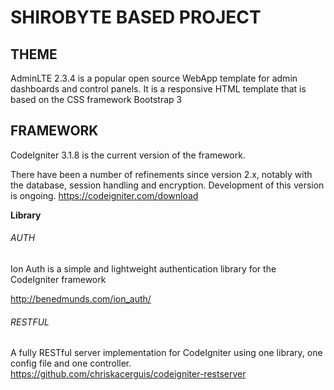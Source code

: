# SHIROBYTE BASED PROJECT


## THEME
AdminLTE 2.3.4 is a popular open source WebApp template for admin dashboards and control panels. 
It is a responsive HTML template that is based on the CSS framework Bootstrap 3

## FRAMEWORK
CodeIgniter 3.1.8 is the current version of the framework.

There have been a number of refinements since version 2.x, notably with the database, session handling and encryption. Development of this version is ongoing.
https://codeigniter.com/download

 **Library**
###### AUTH<br>
Ion Auth is a simple and lightweight authentication library for the CodeIgniter framework

http://benedmunds.com/ion_auth/

###### RESTFUL<br>
A fully RESTful server implementation for CodeIgniter using one library, one config file and one controller.
https://github.com/chriskacerguis/codeigniter-restserver
